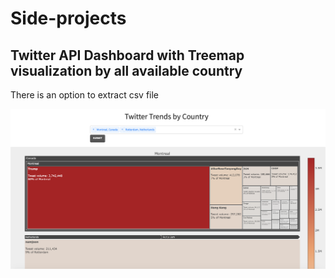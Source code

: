 # Side-projects
## Twitter API Dashboard with Treemap visualization by all available country

<p> There is an option to extract csv file </p>

![Alt Text](Screen1.png)
